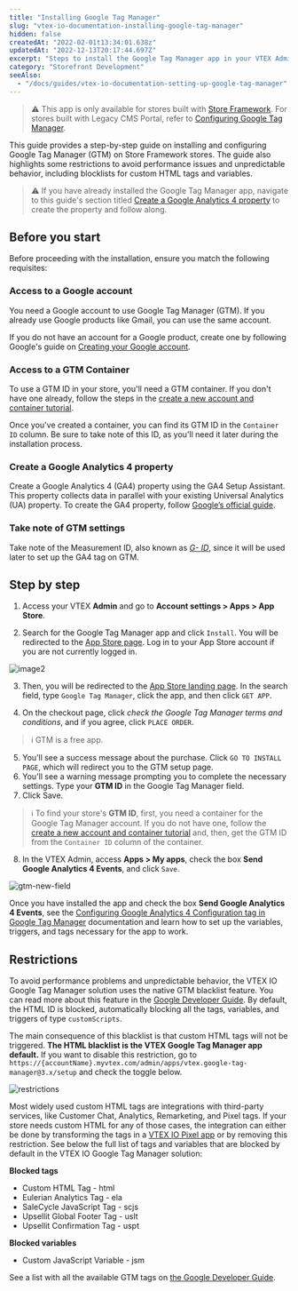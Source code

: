 ```yaml
---
title: "Installing Google Tag Manager"
slug: "vtex-io-documentation-installing-google-tag-manager"
hidden: false
createdAt: "2022-02-01t13:34:01.638z"
updatedAt: "2022-12-13T20:17:44.697Z"
excerpt: "Steps to install the Google Tag Manager app in your VTEX Admin."
category: "Storefront Development"
seeAlso:
  - "/docs/guides/vtex-io-documentation-setting-up-google-tag-manager"
---
```


> ⚠️ This app is only available for stores built with [Store Framework](https://developers.vtex.com/docs/guides/vtex-io-documentation-what-is-vtex-store-framework). For stores built with Legacy CMS Portal, refer to [Configuring Google Tag Manager](https://help.vtex.com/en/tutorial/how-to-setup-google-analytics-in-vtex-store--G2P0rmSrEiqCcmUMyUUwG#configuring-google-tag-manager).

This guide provides a step-by-step guide on installing and configuring Google Tag Manager (GTM) on Store Framework stores. The guide also highlights some restrictions to avoid performance issues and unpredictable behavior, including blocklists for custom HTML tags and variables.

> ⚠️ If you have already installed the Google Tag Manager app, navigate to this guide's section titled [Create a Google Analytics 4 property](#create-a-google-analytics-4-property) to create the property and follow along.

## Before you start

Before proceeding with the installation, ensure you match the following requisites:

### Access to a Google account

You need a Google account to use Google Tag Manager (GTM). If you already use Google products like Gmail, you can use the same account.

If you do not have an account for a Google product, create one by following Google's guide on [Creating your Google account](https://accounts.google.com/signup/v2/webcreateaccount?service=analytics&continue=https%3A%2F%2Ftagmanager.google.com%2F&dsh=S1158101756%3A1642078409369040&biz=true&flowName=GlifWebSignIn&flowEntry=SignUp&nogm=true).

### Access to a GTM Container

To use a GTM ID in your store, you'll need a GTM container. If you don't have one already, follow the steps in the [create a new account and container tutorial](https://support.google.com/tagmanager/answer/6103696?hl=en#install).

Once you've created a container, you can find its GTM ID in the `Container ID` column. Be sure to take note of this ID, as you'll need it later during the installation process.

### Create a Google Analytics 4 property

Create a Google Analytics 4 (GA4) property using the GA4 Setup Assistant. This property collects data in parallel with your existing Universal Analytics (UA) property. To create the GA4 property, follow [Google’s official guide](https://support.google.com/analytics/answer/9744165#zippy=%2Cin-this-article).

### Take note of GTM settings

Take note of the Measurement ID, also known as [*G- ID*](https://support.google.com/analytics/answer/9539598#find-G-ID), since it will be used later to set up the GA4 tag on GTM.

## Step by step

1. Access your VTEX **Admin** and go to **Account settings > Apps > App Store**.

2. Search for the Google Tag Manager app and click `Install`. You will be redirected to the [App Store page](https://apps.vtex.com/vtex-google-tag-manager/p). Log in to your App Store account if you are not currently logged in.

![image2](https://cdn.jsdelivr.net/gh/vtexdocs/dev-portal-content@main/images/vtex-io-documentation-installing-google-tag-manager-0.gif)

3. Then, you will be redirected to the [App Store landing page](https://apps.vtex.com/). In the search field, type `Google Tag Manager`, click the app, and then click `GET APP`.

4. On the checkout page, click *check the Google Tag Manager terms and conditions*, and if you agree, click `PLACE ORDER`.

> ℹ️ GTM is a free app.

5. You’ll see a success message about the purchase. Click `GO TO INSTALL PAGE`, which will redirect you to the GTM setup page.
6. You'll see a warning message prompting you to complete the necessary settings. Type your **GTM ID** in the Google Tag Manager field.
7. Click Save.

> ℹ️ To find your store's **GTM ID**, first, you need a container for the Google Tag Manager account. If you do not have one, follow the [create a new account and container tutorial](https://support.google.com/tagmanager/answer/6103696?hl=en#install) and, then, get the GTM ID from the `Container ID` column of the container.

8. In the VTEX Admin, access **Apps > My apps**, check the box **Send Google Analytics 4 Events**, and click `Save`.

![gtm-new-field](https://vtexhelp.vtexassets.com/assets/docs/src/gtm-new-field___bf665f34409d6d7cbcfc79239e277ee0.png)

Once you have installed the app and check the box **Send Google Analytics 4 Events**, see the [Configuring Google Analytics 4 Configuration tag in Google Tag Manager](https://developers.vtex.com/docs/guides/vtex-io-documentation-setting-up-google-tag-manager) documentation and learn how to set up the variables, triggers, and tags necessary for the app to work.

## Restrictions

To avoid performance problems and unpredictable behavior, the VTEX IO Google Tag Manager solution uses the native GTM blacklist feature. You can read more about this feature in the [Google Developer Guide](https://developers.google.com/tag-platform/tag-manager/web/restrict). By default, the HTML ID is blocked, automatically blocking all the tags, variables, and triggers of type `customScripts`.

The main consequence of this blacklist is that custom HTML tags will not be triggered. **The HTML blacklist is the VTEX Google Tag Manager app default.** If you want to disable this restriction, go to `https://{accountName}.myvtex.com/admin/apps/vtex.google-tag-manager@3.x/setup` and check the toggle below.

![restrictions](https://cdn.jsdelivr.net/gh/vtexdocs/dev-portal-content@main/images/vtex-io-documentation-installing-google-tag-manager-1.png)

Most widely used custom HTML tags are integrations with third-party services, like Customer Chat, Analytics, Remarketing, and Pixel tags. If your store needs custom HTML for any of those cases, the integration can either be done by transforming the tags in a [VTEX IO Pixel app](https://developers.vtex.com/docs/guides/pixel-apps) or by removing this restriction. See below the full list of tags and variables that are blocked by default in the VTEX IO Google Tag Manager solution:

**Blocked tags**

- Custom HTML Tag - html
- Eulerian Analytics Tag - ela
- SaleCycle JavaScript Tag - scjs
- Upsellit Global Footer Tag - uslt
- Upsellit Confirmation Tag - uspt

**Blocked variables**

- Custom JavaScript Variable - jsm

See a list with all the available GTM tags on [the Google Developer Guide](https://developers.google.com/tag-platform/tag-manager/web/datalayer).
